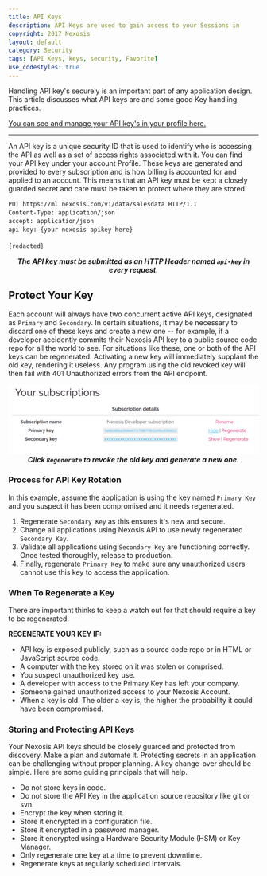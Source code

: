 ```yaml
---
title: API Keys
description: API Keys are used to gain access to your Sessions in 
copyright: 2017 Nexosis 
layout: default
category: Security
tags: [API Keys, keys, security, Favorite]
use_codestyles: true
---
```


Handling API key's securely is an important part of any application design. This article discusses what API keys are and some good Key handling practices.

[You can see and manage your API key's in your profile here.](https://developers.nexosis.com/developer)

------
An API key is a unique security ID that is used to identify who is accessing the API as well as a set of access rights associated with it. You can find your API key under your account Profile. These keys are generated and provided to every subscription and is how billing is accounted for and applied to an account. This means that an API key must be kept a closely guarded secret and care must be taken to protect where they are stored. 

``` bash
PUT https://ml.nexosis.com/v1/data/salesdata HTTP/1.1
Content-Type: application/json
accept: application/json
api-key: {your nexosis apikey here}

{redacted}
```

<p align="center"><em><strong>The API key must be submitted as an HTTP Header named <code>api-key</code> in every request.</strong></em></p>

## Protect Your Key

Each account will always have two concurrent active API keys, designated as <code>Primary</code> and <code>Secondary</code>. In certain situations, it may be necessary to discard one of these keys and create a new one -- for example, if a developer accidently commits their Nexosis API key to a public source code repo for all the world to see. For situations like these, one or both of the API keys can be regenerated.  Activating a new key will immediately supplant the old key, rendering it useless. Any program using the old revoked key will then fail with 401 Unauthorized errors from the API endpoint.

<p align="center">  <img alt="API Keys" src="/assets/img/api_keys.png" class="responsive"/><br/>
<strong><em>Click <code>Regenerate</code> to revoke the old key and generate a new one.</em></strong></p>

### Process for API Key Rotation

In this example, assume the application is using the key named <code>Primary Key</code> and you suspect it has been compromised and it needs regenerated.

1. Regenerate <code>Secondary Key</code> as this ensures it's new and secure.
2. Change all applications using Nexosis API to use newly regenerated <code>Secondary Key</code>.
3. Validate all applications using <code>Secondary Key</code> are functioning correctly. Once tested thoroughly, release to production.
4. Finally, regenerate <code>Primary Key</code> to make sure any unauthorized users cannot use this key to access the application.

### When To Regenerate a Key

There are important thinks to keep a watch out for that should require a key to be regenerated.

<b>REGENERATE YOUR KEY IF:</b>
* API key is exposed publicly, such as a source code repo or in HTML or JavaScript source code.
* A computer with the key stored on it was stolen or comprised.
* You suspect unauthorized key use.
* A developer with access to the Primary Key has left your company.
* Someone gained unauthorized access to your Nexosis Account.
* When a key is old. The older a key is, the higher the probability it could have been compromised.

### Storing and Protecting API Keys

Your Nexosis API keys should be closely guarded and protected from discovery.  Make a plan and automate it. Protecting secrets in an application can be challenging without proper planning. A key change-over should be simple. Here are some guiding principals that will help.

* Do not store keys in code.
* Do not store the API Key in the application source repository like git or svn.
* Encrypt the key when storing it.
* Store it encrypted in a configuration file.
* Store it encrypted in a password manager.
* Store it encrypted using a Hardware Security Module (HSM) or Key Manager.
* Only regenerate one key at a time to prevent downtime. 
* Regenerate keys at regularly scheduled intervals.